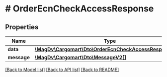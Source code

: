 # # OrderEcnCheckAccessResponse

## Properties

Name | Type | Description | Notes
------------ | ------------- | ------------- | -------------
**data** | [**\MagDv\Cargomart\Dto\OrderEcnCheckAccessResponseData**](.md) |  |
**message** | [**\MagDv\Cargomart\Dto\MessageV2[]**](MessageV2.md) |  | [optional]

[[Back to Model list]](../../README.md#models) [[Back to API list]](../../README.md#endpoints) [[Back to README]](../../README.md)
